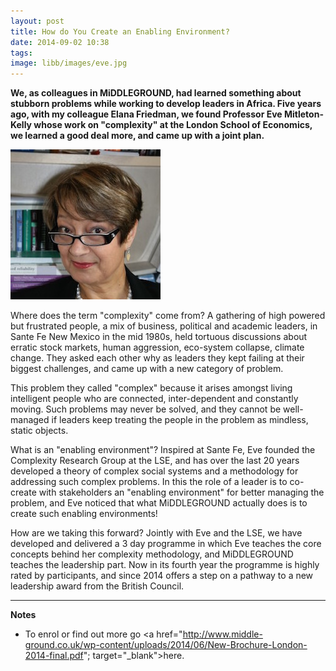 ```yaml
---
layout: post
title: How do You Create an Enabling Environment?
date: 2014-09-02 10:38
tags: 
image: libb/images/eve.jpg
---
```


**We, as colleagues in MiDDLEGROUND, had learned something about stubborn problems while working to develop leaders in Africa. Five years ago, with my colleague Elana Friedman, we found Professor Eve Mitleton-Kelly whose work on "complexity" at the London School of Economics, we learned a good deal more, and came up with a joint plan.**

![](/libb/images/eve.jpg)

Where does the term "complexity" come from? A gathering of high powered but frustrated people, a mix of business, political and academic leaders, in Sante Fe New Mexico in the mid 1980s, held tortuous discussions about erratic stock markets, human aggression, eco-system collapse, climate change. They asked each other why as leaders they kept failing at their biggest challenges, and came up with a new category of problem. 

This problem they called "complex" because it arises amongst living intelligent people who are connected, inter-dependent and constantly moving. Such problems may never be solved, and they cannot be well-managed if leaders keep treating the people in the problem as mindless, static objects.  

What is an "enabling environment"? Inspired at Sante Fe, Eve founded the Complexity Research Group at the LSE, and has over the last 20 years developed a theory of complex social systems and a methodology for addressing such complex problems. In this the role of a leader is to co-create with stakeholders an "enabling environment" for better managing the problem, and Eve noticed that what MiDDLEGROUND actually does is to create such enabling environments!

How are we taking this forward? Jointly with Eve and the LSE, we have developed and delivered a 3 day programme in which Eve teaches the core concepts behind her complexity methodology, and MiDDLEGROUND teaches the leadership part. Now in its fourth year the programme is highly rated by participants, and since 2014 offers a step on a pathway to a new leadership award from the British Council. 

__________________
<b>Notes</b> 

* To enrol or find out more go <a href="http://www.middle-ground.co.uk/wp-content/uploads/2014/06/New-Brochure-London-2014-final.pdf"; target="_blank">here</a>.  
